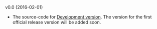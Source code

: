 v0.0 (2016-02-01)
- The source-code for [Development version](https://github.com/malvikasharan/APRICOT). The version for the first official release version will be added soon.
